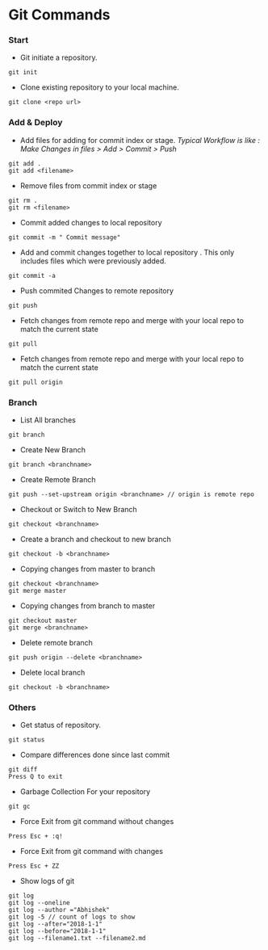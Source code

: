 # Git Commands

### Start
* Git initiate a repository.

```
git init
```
* Clone existing repository to your local machine.

```
git clone <repo url>
```

### Add & Deploy
* Add files for adding for commit index or stage.
_Typical Workflow is like  : Make Changes in files > Add > Commit > Push_
```
git add .
git add <filename>
```
* Remove files from commit index or stage 
```
git rm .
git rm <filename>
```
* Commit added changes to local repository
```
git commit -m " Commit message"
```
* Add and commit changes together to local repository . This only includes files which were previously added.
```
git commit -a 
```
* Push commited Changes to remote repository
```
git push
```
* Fetch changes from remote repo and merge with your local repo to match the current state

```
git pull 
```
* Fetch changes from remote repo and merge with your local repo to match the current state

```
git pull origin
```


### Branch
* List All branches
```
git branch
```
* Create New Branch
```
git branch <branchname>
```
* Create Remote Branch
```
git push --set-upstream origin <branchname> // origin is remote repo 
```
* Checkout or Switch to New Branch
```
git checkout <branchname>
```
* Create a branch and checkout to new branch
```
git checkout -b <branchname>
```
* Copying changes from master to branch
```
git checkout <branchname>
git merge master
```
* Copying changes from branch to master
```
git checkout master
git merge <branchname>
```

* Delete remote branch
```
git push origin --delete <branchname>
```
* Delete local branch
```
git checkout -b <branchname>
```

### Others
* Get status of repository.
```
git status
```
* Compare differences done since last commit
```
git diff
Press Q to exit 
```
* Garbage Collection For your repository
```
git gc
```
* Force Exit from git command without changes
```
Press Esc + :q! 
```
* Force Exit from git command with changes
```
Press Esc + ZZ 
```
* Show logs of git 
```
git log
git log --oneline
git log --author ="Abhishek"
git log -5 // count of logs to show
git log --after="2018-1-1"
git log --before="2018-1-1"
git log --filename1.txt --filename2.md
```
